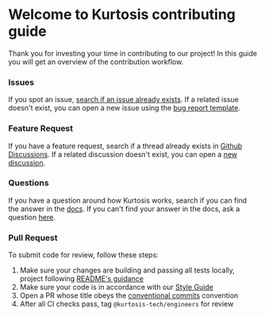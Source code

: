 # Welcome to Kurtosis contributing guide

Thank you for investing your time in contributing to our project! In this guide you will get an overview of the contribution workflow.

### Issues

If you spot an issue, [search if an issue already exists](https://github.com/kurtosis-tech/kurtosis/issues?q=is%3Aissue+is%3Aopen+label%3Abug). If a related issue doesn't exist, you can open a new issue using the [bug report template](https://github.com/kurtosis-tech/kurtosis/issues/new?assignees=&labels=&template=bug-report.md&title=). 

### Feature Request

If you have a feature request, search if a thread already exists in [Github Discussions](https://github.com/kurtosis-tech/kurtosis/discussions/categories/ideas). If a related discussion doesn't exist, you can open a [new discussion](https://github.com/kurtosis-tech/kurtosis/discussions/new?category=ideas). 

### Questions

If you have a question around how Kurtosis works, search if you can find the answer in the [docs](https://docs.kurtosis.com). If you can't find your answer in the docs, ask a question [here](https://github.com/kurtosis-tech/kurtosis/discussions/categories/q-a). 

### Pull Request

To submit code for review, follow these steps:

1. Make sure your changes are building and passing all tests locally, project following [README's guidance](./README.md#build-instructions)
2. Make sure your code is in accordance with our [Style Guide](https://github.com/kurtosis-tech/style-guide)
3. Open a PR whose title obeys the [conventional commits](https://www.conventionalcommits.org/en/v1.0.0/#summary) convention
4. After all CI checks pass, tag `@kurtosis-tech/engineers` for review
